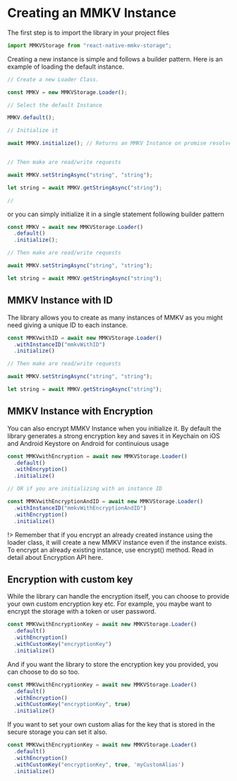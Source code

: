 # Creating an MMKV Instance

The first step is to import the library in your project files

```js
import MMKVStorage from "react-native-mmkv-storage";
```

Creating a new instance is simple and follows a builder pattern. Here is an example of loading the default instance.

```js
// Create a new Loader Class.

const MMKV = new MMKVStorage.Loader();

// Select the default Instance

MMKV.default();

// Initialize it

await MMKV.initialize(); // Returns an MMKV Instance on promise resolved


// Then make are read/write requests

await MMKV.setStringAsync("string", "string");

let string = await MMKV.getStringAsync("string");

//
```

or you can simply initialize it in a single statement following builder pattern

```js
const MMKV = await new MMKVStorage.Loader()
  .default()
  .initialize();

// Then make are read/write requests

await MMKV.setStringAsync("string", "string");

let string = await MMKV.getStringAsync("string");
```

## MMKV Instance with ID

The library allows you to create as many instances of MMKV as you might need giving a unique ID to each instance.

```js
const MMKVwithID = await new MMKVStorage.Loader()
  .withInstanceID("mmkvWithID")
  .initialize()

// Then make are read/write requests

await MMKV.setStringAsync("string", "string");

let string = await MMKV.getStringAsync("string");
```

## MMKV Instance with Encryption

You can also encrypt MMKV Instance when you initialize it. By default the library generates a strong encryption key and saves it in Keychain on iOS and Android Keystore on Android for continuious usage

```js
const MMKVwithEncryption = await new MMKVStorage.Loader()
  .default()
  .withEncryption()
  .initialize()

// OR if you are initializing with an instance ID

const MMKVwithEncryptionAndID = await new MMKVStorage.Loader()
  .withInstanceID("mmkvWithEncryptionAndID")
  .withEncryption()
  .initialize()
```


!> Remember that if you encrypt an already created instance using the loader class, it will create a new MMKV instance even if the instance exists. To encrypt an already existing instance, use encrypt() method. Read in detail about Encryption API here.

## Encryption with custom key

While the library can handle the encryption itself, you can choose to provide your own custom encryption key etc. For example, you maybe want to encrypt the storage with a token or user password.

```js
const MMKVwithEncryptionKey = await new MMKVStorage.Loader()
  .default()
  .withEncryption()
  .withCustomKey("encryptionKey")
  .initialize()
```

And if you want the library to store the encryption key you provided, you can choose to do so too.

```js
const MMKVwithEncryptionKey = await new MMKVStorage.Loader()
  .default()
  .withEncryption()
  .withCustomKey("encryptionKey", true)
  .initialize()


```
If you want to set your own custom alias for the key that is stored in the secure storage you can set it also. 

```js
const MMKVwithEncryptionKey = await new MMKVStorage.Loader()
  .default()
  .withEncryption()
  .withCustomKey("encryptionKey", true, 'myCustomAlias')
  .initialize()

```

